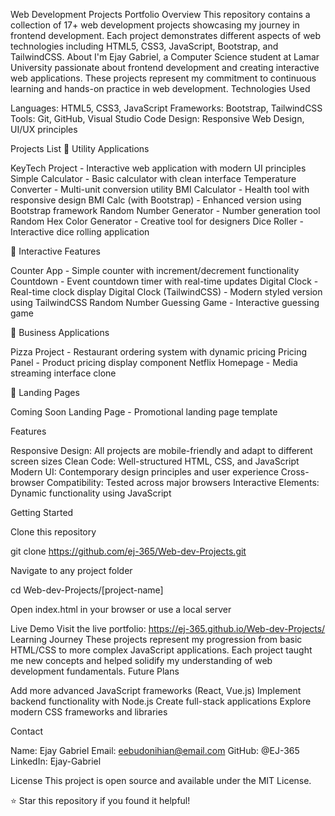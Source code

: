 Web Development Projects Portfolio
Overview
This repository contains a collection of 17+ web development projects showcasing my journey in frontend development. Each project demonstrates different aspects of web technologies including HTML5, CSS3, JavaScript, Bootstrap, and TailwindCSS.
About
I'm Ejay Gabriel, a Computer Science student at Lamar University passionate about frontend development and creating interactive web applications. These projects represent my commitment to continuous learning and hands-on practice in web development.
Technologies Used

Languages: HTML5, CSS3, JavaScript
Frameworks: Bootstrap, TailwindCSS
Tools: Git, GitHub, Visual Studio Code
Design: Responsive Web Design, UI/UX principles

Projects List
🔧 Utility Applications

KeyTech Project - Interactive web application with modern UI principles
Simple Calculator - Basic calculator with clean interface
Temperature Converter - Multi-unit conversion utility
BMI Calculator - Health tool with responsive design
BMI Calc (with Bootstrap) - Enhanced version using Bootstrap framework
Random Number Generator - Number generation tool
Random Hex Color Generator - Creative tool for designers
Dice Roller - Interactive dice rolling application

🎯 Interactive Features

Counter App - Simple counter with increment/decrement functionality
Countdown - Event countdown timer with real-time updates
Digital Clock - Real-time clock display
Digital Clock (TailwindCSS) - Modern styled version using TailwindCSS
Random Number Guessing Game - Interactive guessing game

🛒 Business Applications

Pizza Project - Restaurant ordering system with dynamic pricing
Pricing Panel - Product pricing display component
Netflix Homepage - Media streaming interface clone

🚀 Landing Pages

Coming Soon Landing Page - Promotional landing page template

Features

Responsive Design: All projects are mobile-friendly and adapt to different screen sizes
Clean Code: Well-structured HTML, CSS, and JavaScript
Modern UI: Contemporary design principles and user experience
Cross-browser Compatibility: Tested across major browsers
Interactive Elements: Dynamic functionality using JavaScript

Getting Started

Clone this repository

git clone https://github.com/ej-365/Web-dev-Projects.git


Navigate to any project folder

cd Web-dev-Projects/[project-name]


Open index.html in your browser or use a local server

Live Demo
Visit the live portfolio: https://ej-365.github.io/Web-dev-Projects/
Learning Journey
These projects represent my progression from basic HTML/CSS to more complex JavaScript applications. Each project taught me new concepts and helped solidify my understanding of web development fundamentals.
Future Plans

Add more advanced JavaScript frameworks (React, Vue.js)
Implement backend functionality with Node.js
Create full-stack applications
Explore modern CSS frameworks and libraries

Contact

Name: Ejay Gabriel
Email: eebudonihian@email.com
GitHub: @EJ-365
LinkedIn: Ejay-Gabriel

License
This project is open source and available under the MIT License.

⭐ Star this repository if you found it helpful!
